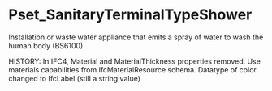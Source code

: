 # Pset_SanitaryTerminalTypeShower

Installation or waste water appliance that emits a spray of water to wash the human body (BS6100).
<!-- end of short definition -->

 HISTORY: In IFC4, Material and MaterialThickness properties removed. Use materials capabilities from IfcMaterialResource schema. Datatype of color changed to IfcLabel (still a string value)
